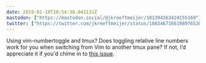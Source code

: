 ```yaml
---
date: 2019-01-10T20:54:38.041131Z
mastodon: ["https://mastodon.social/@jkreeftmeijer/101394263424155169"]
twitter: ["https://twitter.com/jkreeftmeijer/status/1083467166198976520"]
---
```

Using vim-numbertoggle and tmux? Does toggling relative line numbers work for you when switching from Vim to another tmux pane? If not, I’d appreciate it if you'd chime in to [this issue](https://github.com/jeffkreeftmeijer/vim-numbertoggle/issues/45).
